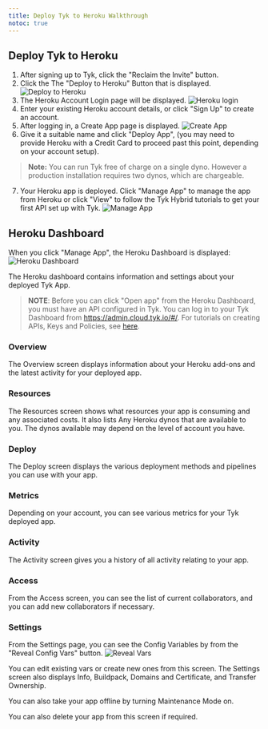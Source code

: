 ```yaml
---
title: Deploy Tyk to Heroku Walkthrough
notoc: true
---
```

## <a name="deploy"></a>Deploy Tyk to Heroku

1. After signing up to Tyk, click the "Reclaim the Invite" button.
2. Click the The "Deploy to Heroku" Button that is displayed. 
![Deploy to Heroku][1]
3. The Heroku Account Login page will be displayed.
![Heroku login][2]
4. Enter your existing Heroku account details, or click "Sign Up" to create an account.
5. After logging in, a Create App page is displayed.
![Create App][3]
6. Give it a suitable name and click "Deploy App", (you may need to provide Heroku with a Credit Card to proceed past this point, depending on your account setup).

> **Note:** You can run Tyk free of charge on a single dyno. However a production installation requires two dynos, which are chargeable.

7. Your Heroku app is deployed. Click "Manage App" to  manage the app from Heroku or click "View" to follow the Tyk Hybrid tutorials to get your first API set up with Tyk.
![Manage App][4]

## <a name="manage"></a>Heroku Dashboard

When you click "Manage App", the Heroku Dashboard is displayed:
![Heroku Dashboard][5]

The Heroku dashboard contains information and settings about your deployed Tyk App.

> **NOTE**: Before you can click "Open app" from the Heroku Dashboard, you must have an API configured in Tyk. You can log in to your Tyk Dashboard from https://admin.cloud.tyk.io/#/. For tutorials on creating APIs, Keys and Policies, see [here](/docs/get-started/with-tyk-hybrid/tutorials/).

### Overview
The Overview screen displays information about your Heroku add-ons and the latest activity for your deployed app.
### Resources
The Resources screen shows what resources your app is consuming and any associated costs. It also lists Any Heroku dynos that are available to you. The dynos available may depend on the level of account you have.
### Deploy
The Deploy screen displays the various deployment methods and pipelines you can use with your app.
### Metrics
Depending on your account, you can see various metrics for your Tyk deployed app.
### Activity
The Activity screen gives you a history of all activity relating to your app.
### Access
From the Access screen, you can see the list of current collaborators, and you can add new collaborators if necessary.
### Settings
From the Settings page, you can see the Config Variables by from the "Reveal Config Vars" button.
![Reveal Vars][6]

You can edit existing vars or create new ones from this screen.
The Settings screen also displays Info, Buildpack, Domains and Certificate, and Transfer Ownership.

You can also take your app offline by turning Maintenance Mode on.

You can also delete your app from this screen if required.



[1]: /docs/img/cloud/deploy_to_heroku.png
[2]: /docs/img/cloud/heroku_login.png
[3]: /docs/img/cloud/deploy_heroku_app.png
[4]: /docs/img/cloud/manage_heroku_app.png
[5]: /docs/img/cloud/heroku-dashboard.png
[6]: /docs/img/cloud/heroku_reveal_config_vars.png